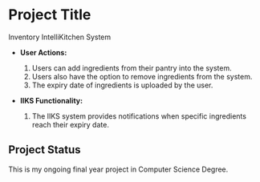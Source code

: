 # Project Title

Inventory IntelliKitchen System

- **User Actions:**
  1. Users can add ingredients from their pantry into the system.
  2. Users also have the option to remove ingredients from the system.
  3. The expiry date of ingredients is uploaded by the user.

- **IIKS Functionality:**
  1. The IIKS system provides notifications when specific ingredients reach their expiry date.

## Project Status

This is my ongoing final year project in Computer Science Degree.
